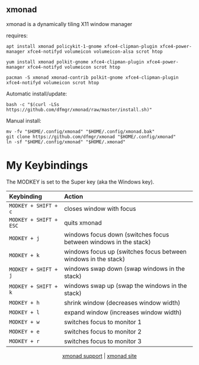 ## xmonad  
  
xmonad is a dynamically tiling X11 window manager  
  
requires:

```shell
apt install xmonad policykit-1-gnome xfce4-clipman-plugin xfce4-power-manager xfce4-notifyd volumeicon volumeicon-alsa scrot htop
```  

```shell
yum install xmonad polkit-gnome xfce4-clipman-plugin xfce4-power-manager xfce4-notifyd volumeicon scrot htop
```  

```shell
pacman -S xmonad xmonad-contrib polkit-gnome xfce4-clipman-plugin xfce4-notifyd volumeicon scrot htop
```  
  
Automatic install/update:

```shell
bash -c "$(curl -LSs https://github.com/dfmgr/xmonad/raw/master/install.sh)"
```

Manual install:

```shell
mv -fv "$HOME/.config/xmonad" "$HOME/.config/xmonad.bak"
git clone https://github.com/dfmgr/xmonad "$HOME/.config/xmonad"
ln -sf "$HOME/.config/xmonad" "$HOME/.xmonad"
```
  
  
# My Keybindings

The MODKEY is set to the Super key (aka the Windows key).

| Keybinding             | Action                                                           |
| :--------------------- | :--------------------------------------------------------------- |
| `MODKEY + SHIFT + c`   | closes window with focus                                         |
| `MODKEY + SHIFT + ESC` | quits xmonad                                                     |
| `MODKEY + j`           | windows focus down (switches focus between windows in the stack) |
| `MODKEY + k`           | windows focus up (switches focus between windows in the stack)   |
| `MODKEY + SHIFT + j`   | windows swap down (swap windows in the stack)                    |
| `MODKEY + SHIFT + k`   | windows swap up (swap the windows in the stack)                  |
| `MODKEY + h`           | shrink window (decreases window width)                           |
| `MODKEY + l`           | expand window (increases window width)                           |
| `MODKEY + w`           | switches focus to monitor 1                                      |
| `MODKEY + e`           | switches focus to monitor 2                                      |
| `MODKEY + r`           | switches focus to monitor 3                                      |
  
  
<p align=center>
  <a href="https://wiki.archlinux.org/index.php/Xmonad" target="_blank">xmonad support</a>  |  
  <a href="https://xmonad.org/" target="_blank">xmonad site</a>
</p>  
